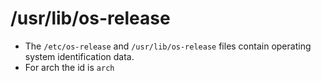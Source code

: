# /usr/lib/os-release

- The `/etc/os-release` and `/usr/lib/os-release` files contain operating system identification data.
- For arch the id is `arch`
